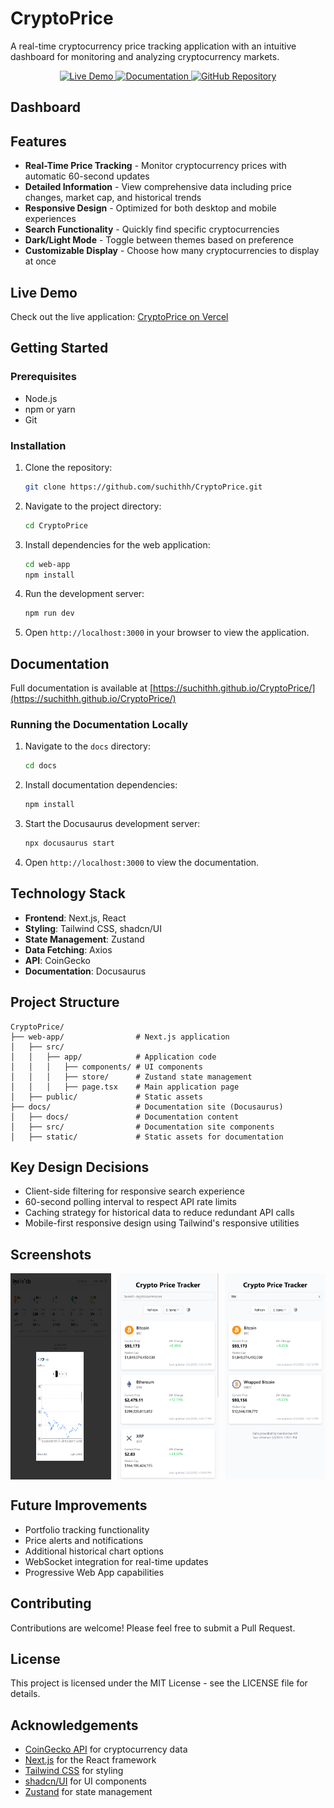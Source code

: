 # CryptoPrice

A real-time cryptocurrency price tracking application with an intuitive dashboard for monitoring and analyzing cryptocurrency markets.

<div align="center">
  <a href="https://crypto-price-lyart.vercel.app/" target="_blank">
    <img src="https://img.shields.io/badge/Live_Demo-000000?style=for-the-badge&logo=vercel&logoColor=white" alt="Live Demo" />
  </a>
  <a href="https://suchithh.github.io/CryptoPrice/" target="_blank">
    <img src="https://img.shields.io/badge/Documentation-0769AD?style=for-the-badge&logo=readme&logoColor=white" alt="Documentation" />
  </a>
  <a href="https://github.com/suchithh/CryptoPrice" target="_blank">
    <img src="https://img.shields.io/badge/GitHub-181717?style=for-the-badge&logo=github&logoColor=white" alt="GitHub Repository" />
  </a>
</div>

## Dashboard

## Features

-   **Real-Time Price Tracking** - Monitor cryptocurrency prices with automatic 60-second updates
-   **Detailed Information** - View comprehensive data including price changes, market cap, and historical trends
-   **Responsive Design** - Optimized for both desktop and mobile experiences
-   **Search Functionality** - Quickly find specific cryptocurrencies
-   **Dark/Light Mode** - Toggle between themes based on preference
-   **Customizable Display** - Choose how many cryptocurrencies to display at once

## Live Demo

Check out the live application: [CryptoPrice on Vercel](https://crypto-price-lyart.vercel.app/)

## Getting Started

### Prerequisites

-   Node.js
-   npm or yarn
-   Git

### Installation

1.  Clone the repository:

    ```bash
    git clone https://github.com/suchithh/CryptoPrice.git
    ```
2.  Navigate to the project directory:

    ```bash
    cd CryptoPrice
    ```
3.  Install dependencies for the web application:

    ```bash
    cd web-app
    npm install
    ```
4.  Run the development server:

    ```bash
    npm run dev
    ```
5.  Open `http://localhost:3000` in your browser to view the application.

## Documentation

Full documentation is available at [https://suchithh.github.io/CryptoPrice/](https://suchithh.github.io/CryptoPrice/)

### Running the Documentation Locally

1.  Navigate to the `docs` directory:

    ```bash
    cd docs
    ```
2.  Install documentation dependencies:

    ```bash
    npm install
    ```
3.  Start the Docusaurus development server:

    ```bash
    npx docusaurus start
    ```
4.  Open `http://localhost:3000` to view the documentation.

## Technology Stack

-   **Frontend**: Next.js, React
-   **Styling**: Tailwind CSS, shadcn/UI
-   **State Management**: Zustand
-   **Data Fetching**: Axios
-   **API**: CoinGecko
-   **Documentation**: Docusaurus

## Project Structure

```
CryptoPrice/
├── web-app/                # Next.js application
│   ├── src/
│   │   ├── app/            # Application code
│   │   │   ├── components/ # UI components
│   │   │   ├── store/      # Zustand state management
│   │   │   ├── page.tsx    # Main application page
│   ├── public/             # Static assets
├── docs/                   # Documentation site (Docusaurus)
│   ├── docs/               # Documentation content
│   ├── src/                # Documentation site components
│   ├── static/             # Static assets for documentation
```

## Key Design Decisions

-   Client-side filtering for responsive search experience
-   60-second polling interval to respect API rate limits
-   Caching strategy for historical data to reduce redundant API calls
-   Mobile-first responsive design using Tailwind's responsive utilities

## Screenshots

<div style="display: flex; justify-content: space-between;">
    <img src="./docs/static/img/modal.png" width="32%" alt="Detailed Information">
    <img src="./docs/static/img/phone.png" width="32%" alt="Mobile View">
    <img src="./docs/static/img/search.png" width="32%" alt="Search Functionality">
</div>

## Future Improvements

-   Portfolio tracking functionality
-   Price alerts and notifications
-   Additional historical chart options
-   WebSocket integration for real-time updates
-   Progressive Web App capabilities

## Contributing

Contributions are welcome! Please feel free to submit a Pull Request.

## License

This project is licensed under the MIT License - see the LICENSE file for details.

## Acknowledgements

-   [CoinGecko API](https://www.coingecko.com/en/api) for cryptocurrency data
-   [Next.js](https://nextjs.org/) for the React framework
-   [Tailwind CSS](https://tailwindcss.com/) for styling
-   [shadcn/UI](https://ui.shadcn.com/) for UI components
-   [Zustand](https://github.com/pmndrs/zustand) for state management